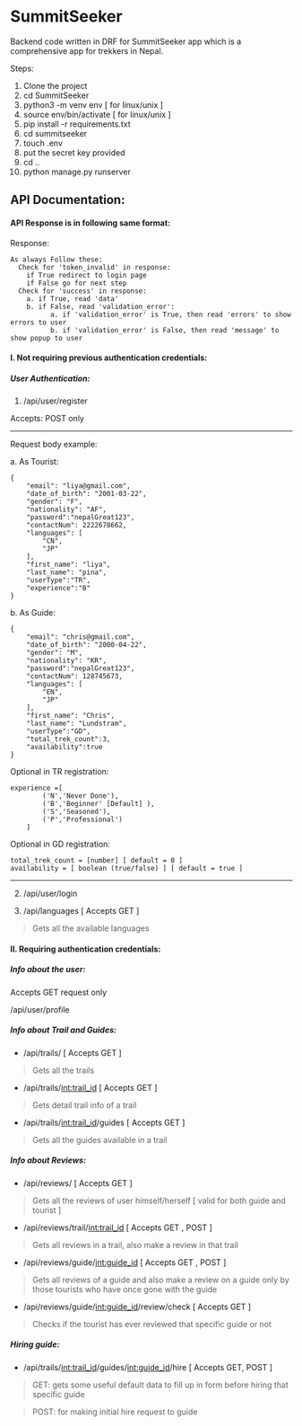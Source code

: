 # SummitSeeker
Backend code written in DRF for SummitSeeker app which is a comprehensive app for trekkers in Nepal.

Steps:
1. Clone the project
2. cd SummitSeeker
3. python3 -m venv env [ for linux/unix ]
4. source env/bin/activate [ for linux/unix ]
5. pip install -r requirements.txt
6. cd summitseeker
7. touch .env
8. put the secret key provided
9. cd ..
10. python manage.py runserver


## API Documentation:

#### API Response is in following same format:

Response:

```
As always Follow these:
  Check for 'token_invalid' in response:
    if True redirect to login page
    if False go for next step
  Check for 'success' in response:
    a. if True, read 'data'
    b. if False, read 'validation_error':
          a. if 'validation_error' is True, then read 'errors' to show errors to user
          b. if 'validation_error' is False, then read 'message' to show popup to user

```



#### I.  Not requiring previous authentication credentials:

##### User Authentication:

1. /api/user/register

Accepts: POST only

---

Request body example:

a. As Tourist:
```
{
    "email": "liya@gmail.com",
    "date_of_birth": "2001-03-22",
    "gender": "F",
    "nationality": "AF",
    "password":"nepalGreat123",
    "contactNum": 2222678662,
    "languages": [
        "CN",
        "JP"
    ],
    "first_name": "liya",
    "last_name": "pina",
    "userType":"TR",
    "experience":"B"
}
```

b. As Guide:
```
{
    "email": "chris@gmail.com",
    "date_of_birth": "2000-04-22",
    "gender": "M",
    "nationality": "KR",
    "password":"nepalGreat123",
    "contactNum": 128745673,
    "languages": [
        "EN",
        "JP"
    ],
    "first_name": "Chris",
    "last_name": "Lundstram",
    "userType":"GD",
    "total_trek_count":3,
    "availability":true
}
```

Optional in TR registration:

```
experience =[
        ('N','Never Done'),
        ('B','Beginner' [Default] ),
        ('S','Seasoned'),
        ('P','Professional')
    ]
```

Optional in GD registration:

```
total_trek_count = [number] [ default = 0 ]
availability = [ boolean (true/false) ] [ default = true ]
```


---



2. /api/user/login

3. /api/languages [ Accepts GET ]
> Gets all the available languages 


#### II. Requiring authentication credentials:

##### Info about the user:

Accepts GET request only

/api/user/profile



##### Info about Trail and Guides:

- /api/trails/ [ Accepts GET ] 
> Gets all the trails
- /api/trails/<int:trail_id> [ Accepts GET ]
> Gets detail trail info of a trail
- /api/trails/<int:trail_id>/guides [ Accepts GET ] 
> Gets all the guides available in a trail

##### Info about Reviews:

- /api/reviews/ [ Accepts GET ] 
> Gets all the reviews of user himself/herself [ valid for both guide and tourist ]
- /api/reviews/trail/<int:trail_id> [ Accepts GET , POST ]
> Gets all reviews in a trail, also make a review in that trail
- /api/reviews/guide/<int:guide_id> [ Accepts GET , POST ]
> Gets all reviews of a guide and also make a review on a guide only by those tourists who have once gone with the guide
- /api/reviews/guide/<int:guide_id>/review/check [ Accepts GET ]
> Checks if the tourist has ever reviewed that specific guide or not

##### Hiring guide:

- /api/trails/<int:trail_id>/guides/<int:guide_id>/hire [ Accepts GET, POST ] 
> GET: gets some useful default data to fill up in form before hiring that specific guide

> POST: for making initial hire request to guide
